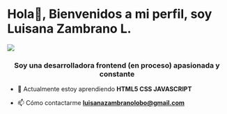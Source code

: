  # Hola👋, Bienvenidos a mi perfil, soy Luisana Zambrano L.
 ![](https://estilonext.com/_next/image?url=https%3A%2F%2Feststatic.com%2F4274%2Fconversions%2Ffrases-tecnologia-era-digital-large.jpg&w=1024&q=75)

<h3 align="center">Soy una desarrolladora frontend (en proceso) apasionada y constante</h3>


- 🌱 Actualmente estoy aprendiendo **HTML5 CSS JAVASCRIPT**

- 📫 Cómo contactarme **luisanazambranolobo@gmail.com**

